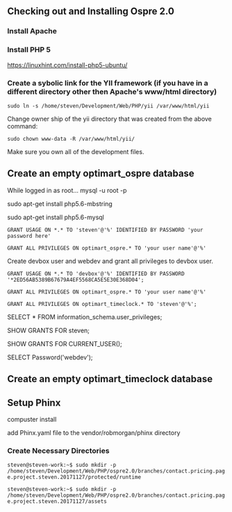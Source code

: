 ## Checking out and Installing Ospre 2.0


### Install Apache 

### Install PHP 5

https://linuxhint.com/install-php5-ubuntu/

### Create a sybolic link for the YII framework (if you have in a different directory other then Apache's www/html directory)

`sudo ln -s /home/steven/Development/Web/PHP/yii /var/www/html/yii`

Change owner ship of the yii directory that was created from the above command: 

`sudo chown www-data -R /var/www/html/yii/`

Make sure you own all of the development files. 

## Create an empty optimart_ospre database

While logged in as root... mysql -u root -p 


sudo apt-get install php5.6-mbstring

sudo apt-get install php5.6-mysql


`GRANT USAGE ON *.* TO 'steven'@'%' IDENTIFIED BY PASSWORD 'your password here'`

`GRANT ALL PRIVILEGES ON optimart_ospre.* TO 'your user name'@'%'`

Create devbox user and webdev and grant all privileges to devbox user.

`GRANT USAGE ON *.* TO 'devbox'@'%' IDENTIFIED BY PASSWORD '*2ED56AB5389B67679A4EF5568CA5E5E30E368D04';`

`GRANT ALL PRIVILEGES ON optimart_ospre.* TO 'your user name'@'%'`

`GRANT ALL PRIVILEGES ON optimart_timeclock.* TO 'steven'@'%';`

SELECT * FROM information_schema.user_privileges;

SHOW GRANTS FOR steven;

SHOW GRANTS FOR CURRENT_USER();

SELECT Password('webdev');

## Create an empty optimart_timeclock database


## Setup Phinx 

compuster install

add Phinx.yaml file to the vendor/robmorgan/phinx directory



### Create Necessary Directories
`steven@steven-work:~$ sudo mkdir -p /home/steven/Development/Web/PHP/ospre2.0/branches/contact.pricing.page.project.steven.20171127/protected/runtime`

`steven@steven-work:~$ sudo mkdir -p /home/steven/Development/Web/PHP/ospre2.0/branches/contact.pricing.page.project.steven.20171127/assets`
